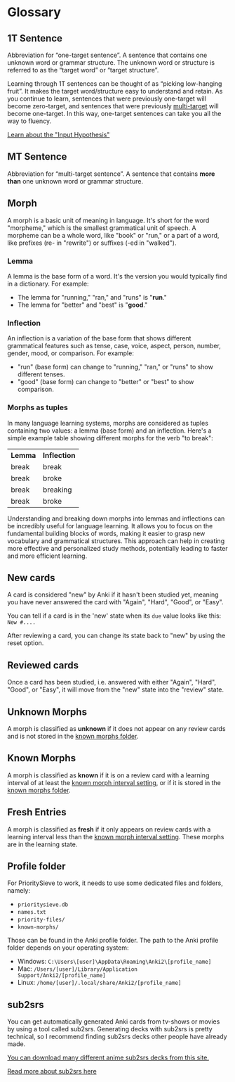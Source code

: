 # Glossary

## 1T Sentence

Abbreviation for “one-target sentence”. A sentence that contains one unknown word or grammar structure. The unknown word
or structure is referred to as the “target word” or “target structure”.

Learning through 1T sentences can be thought of as “picking low-hanging fruit”. It makes the target word/structure easy
to understand and retain. As you continue to learn, sentences that were previously one-target will become zero-target,
and sentences that were previously [multi-target](glossary.md#mt-sentence) will become one-target. In this way, one-target sentences can take you
all the way to fluency.

[Learn about the "Input Hypothesis"](https://en.wikipedia.org/wiki/Input_hypothesis)

## MT Sentence
Abbreviation for “multi-target sentence”. A sentence that contains **more than** one unknown word or grammar structure.

## Morph

A morph is a basic unit of meaning in language. It's short for the word "morpheme," which is the smallest grammatical
unit of speech. A morpheme can be a whole word, like "book" or "run," or a part of a word, like prefixes
(re- in "rewrite") or suffixes (-ed in "walked").


### Lemma

A lemma is the base form of a word. It's the version you would typically find in a dictionary. For example:
- The lemma for "running," "ran," and "runs" is "**run**."
- The lemma for "better" and "best" is "**good**."

### Inflection

An inflection is a variation of the base form that shows different grammatical features such as tense, case, voice,
aspect, person, number, gender, mood, or comparison. For example:
- "run" (base form) can change to "running," "ran," or "runs" to show different tenses.
- "good" (base form) can change to "better" or "best" to show comparison.

### Morphs as tuples

In many language learning systems, morphs are considered as tuples containing two values: a lemma (base form) and
an inflection. Here's a simple example table showing different morphs for the verb "to break":

<table>
    <colgroup>
    <col>
    <col>
  </colgroup>
<tr>
    <th>Lemma</th>
    <th>Inflection</th>
</tr>
<tr>
    <td>break</td>
    <td>break</td>
</tr>
<tr>
    <td>break</td>
    <td>broke</td>
</tr>
<tr>
    <td>break</td>
    <td>breaking</td>
</tr>
<tr>
    <td>break</td>
    <td>broke</td>
</tr>
</table>

Understanding and breaking down morphs into lemmas and inflections can be incredibly useful for language learning.
It allows you to focus on the fundamental building blocks of words, making it easier to grasp new vocabulary and
grammatical structures. This approach can help in creating more effective and personalized study methods, potentially
leading to faster and more efficient learning.


## New cards

A card is considered "new" by Anki if it hasn't been studied yet, meaning you have never answered the card with
"Again", "Hard", "Good", or "Easy".

You can tell if a card is in the 'new' state when its `due` value looks like this: `New #....`

After reviewing a card, you can change its state back to "new" by using the reset option.

## Reviewed cards

Once a card has been studied, i.e. answered with either "Again", "Hard", "Good", or "Easy", it will move
from the "new" state into the "review" state.


## Unknown Morphs
A morph is classified as **unknown** if it does not appear on any review cards and is not stored in the
[known morphs folder](setup/setting-known-morphs.md).

## Known Morphs
A morph is classified as **known** if it is on a review card with a learning interval of at least the
[known morph interval setting](setup/settings/general.md), or if it is stored in the [known morphs folder](setup/setting-known-morphs.md).

## Fresh Entries
A morph is classified as **fresh** if it only appears on review cards with a learning interval less than the
[known morph interval setting](setup/settings/general.md). These morphs are in the learning state.


## Profile folder

For PrioritySieve to work, it needs to use some dedicated files and folders, namely:
- `prioritysieve.db`
- `names.txt`
- `priority-files/`
- `known-morphs/`

Those can be found in the Anki profile folder. The path to the Anki profile folder depends on your operating system:

* Windows: `C:\Users\[user]\AppData\Roaming\Anki2\[profile_name]`
* Mac: `/Users/[user]/Library/Application Support/Anki2/[profile_name]`
* Linux: `/home/[user]/.local/share/Anki2/[profile_name]`


## sub2srs

You can get automatically generated Anki cards from tv-shows or movies by using a tool called sub2srs. Generating decks
with sub2srs is pretty technical, so I recommend finding sub2srs decks other people have already made.

[You can download many different anime sub2srs decks from this site.](https://www.mediafire.com/folder/p17g5uk4phb41/User_Uploaded_Anki_Decks)

[Read more about sub2srs here](https://learnanylanguage.fandom.com/wiki/Subs2srs)

